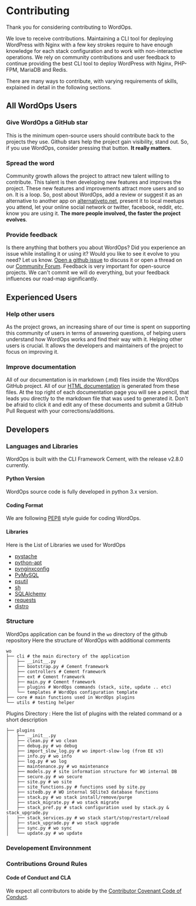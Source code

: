 # Contributing

Thank you for considering contributing to WordOps.

We love to receive contributions. Maintaining a CLI tool for deploying WordPress with Nginx with a few key strokes require to have enough knowledge for each stack configuration and to work with non-interactive operations. We rely on community contributions and user feedback to continue providing the best CLI tool to deploy WordPress with Nginx, PHP-FPM, MariaDB and Redis.

There are many ways to contribute, with varying requirements of skills, explained in detail in the following sections.

## All WordOps Users

### Give WordOps a GitHub star

This is the minimum open-source users should contribute back to the projects they use. Github stars help the project gain visibility, stand out. So, if you use WordOps, consider pressing that button. **It really matters**.

### Spread the word

Community growth allows the project to attract new talent willing to contribute. This talent is then developing new features and improves the project. These new features and improvements attract more users and so on. It is a loop. So, post about WordOps, add a review or suggest it as an alternative to another app on [alternativeto.net](https://alternativeto.net/software/wordops/), present it to local meetups you attend, let your online social network or twitter, facebook, reddit, etc. know you are using it. **The more people involved, the faster the project evolves**.

### Provide feedback

Is there anything that bothers you about WordOps? Did you experience an issue while installing it or using it? Would you like to see it evolve to you need? Let us know. [Open a github issue](https://github.com/WordOps/WordOps/issues) to discuss it or open a thread on our [Community Forum](https://community.wordops.net/). Feedback is very important for open-source projects. We can't commit we will do everything, but your feedback influences our road-map significantly.

## Experienced Users

### Help other users

As the project grows, an increasing share of our time is spent on supporting this community of users in terms of answering questions, of helping users understand how WordOps works and find their way with it. Helping other users is crucial. It allows the developers and maintainers of the project to focus on improving it.

### Improve documentation

All of our documentation is in markdown (.md) files inside the WordOps GitHub project. All of our [HTML documentation](https://docs.wordops.net) is generated from these files. At the top right of each documentation page you will see a pencil, that leads you directly to the markdown file that was used to generated it. Don't be afraid to click it and edit any of these documents and submit a GitHub Pull Request with your corrections/additions.

## Developers

### Languages and Libraries

WordOps is built with the CLI Framework Cement, with the release v2.8.0 currently.

#### Python Version

WordOps source code is fully developed in python 3.x version.

#### Coding Format

We are following [PEP8](https://www.python.org/dev/peps/pep-0008/) style guide for coding WordOps.

#### Libraries

Here is the List of Libraries we used for WordOps

- [pystache](https://pypi.org/project/pystache/)
- [python-apt](http://apt.alioth.debian.org/python-apt-doc/library/index.html)
- [pynginxconfig](https://pypi.org/project/pynginxconfig/)
- [PyMySQL](https://pypi.org/project/PyMySQL/)
- [psutil](https://pypi.org/project/psutil/)
- [sh](https://amoffat.github.io/sh/)
- [SQLAlchemy](http://www.sqlalchemy.org/)
- [requests](https://pypi.org/project/requests/)
- [distro](https://pypi.org/project/distro/)

### Structure

WordOps application can be found in the `wo` directory of the github repository
Here the structure of WordOps with additional comments

```tree
wo
├── cli # the main directory of the application
│   ├── __init__.py
│   ├── bootstrap.py # Cement framework
│   ├── controllers # Cement framework
│   ├── ext # Cement framework
│   ├── main.py # Cement framework
│   ├── plugins # WordOps commands (stack, site, update .. etc)
│   └── templates # WordOps configuration template
├── core # main functions used in WordOps plugins
└── utils # testing helper

```

Plugins Directory :
Here the list of plugins with the related command or a short description

```tree
├── plugins
│   ├── __init__.py
│   ├── clean.py # wo clean
│   ├── debug.py # wo debug
│   ├── import_slow_log.py # wo import-slow-log (from EE v3)
│   ├── info.py # wo info
│   ├── log.py # wo log
│   ├── maintenance.py # wo maintenance
│   ├── models.py # site information structure for WO internal DB
│   ├── secure.py # wo secure
│   ├── site.py # wo site
│   ├── site_functions.py # functions used by site.py
│   ├── sitedb.py # WO internal SQlite3 database functions
│   ├── stack.py # wo stack install/remove/purge
│   ├── stack_migrate.py # wo stack migrate
│   ├── stack_pref.py # stack configuration used by stack.py & stack_upgrade.py
│   ├── stack_services.py # wo stack start/stop/restart/reload
│   ├── stack_upgrade.py # wo stack upgrade
│   ├── sync.py # wo sync
│   └── update.py # wo update
```

### Developement Environnment

### Contributions Ground Rules

#### Code of Conduct and CLA

We expect all contributors to abide by the [Contributor Covenant Code of Conduct](/about/code-of-conduct.md).
